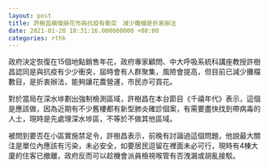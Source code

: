 ```yaml
---
layout: post
title: 許樹昌稱復辦花市與抗疫有衝突　減少攤檔是折衷辦法
date: 2021-01-20 10:31:16.000000000 +08:00
categories: rthk
---
```


政府決定恢復在15個地點銷售年花，政府專家顧問、中大呼吸系統科講座教授許樹昌認同是與抗疫有少少衝突，屆時會有人群聚集，風險會提高，但目前已減少攤檔數目，是折衷辦法，能夠讓花農營運，市民亦可買花。

對於當局在深水埗劃出強制檢測區域，許樹昌在本台節目《千禧年代》表示，這個是應該做，因為近期有不少舊樓都有新型肺炎確診個案，有需要盡快找到帶病毒的人士，現時是先處理深水埗區，不等於不做其他區域。

被問到要否在小區實施禁足令，許樹昌表示，前晚有討論過這個問題，他說最大關注是單位內應該有污染，未必安全，如要居民逗留在裡面未必可行，現時有4棟大廈的住客已撤離，政府反而可以趁機會派員檢視喉管有否洩漏或胡亂接駁。
